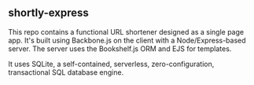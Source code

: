 ## shortly-express

This repo contains a functional URL shortener designed as a single page app. It's built using Backbone.js on the client with a Node/Express-based server. The server uses the Bookshelf.js ORM and EJS for templates.

It uses SQLite, a self-contained, serverless, zero-configuration, transactional SQL database engine.
